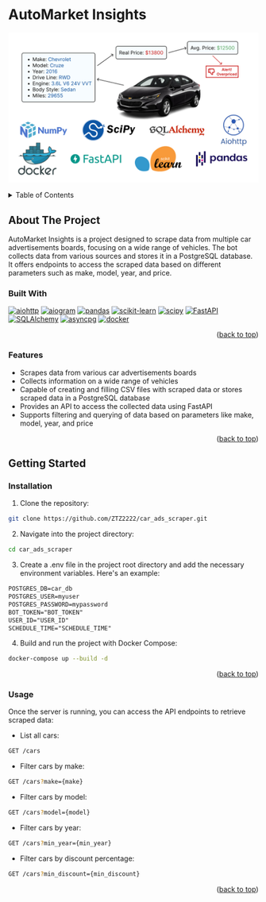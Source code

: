 # AutoMarket Insights

![fastapi-scikitlearn-pandas](/static/banner2.jpg)

<a name="readme-top"></a>

<details>
  <summary>Table of Contents</summary>
  <ol>
    <li>
      <a href="#about-the-project">About The Project</a>
      <ul>
        <li><a href="#built-with">Built With</a></li>
        <li><a href="#features">Features</a></li>
      </ul>
    </li>
    <li>
      <a href="#getting-started">Getting Started</a>
      <ul>
        <li><a href="#installation">Installation</a></li>
        <li><a href="#usage">Usage</a></li>
      </ul>
    </li>
  </ol>
</details>

## About The Project

AutoMarket Insights is a project designed to scrape data from multiple car advertisements boards, focusing on a wide range of vehicles. The bot collects data from various sources and stores it in a PostgreSQL database. It offers endpoints to access the scraped data based on different parameters such as make, model, year, and price.

### Built With

[![aiohttp][aiohttp.org]][aiohttp-url]
[![aiogram][aiogram.dev]][aiogram-url]
[![pandas][pandas.pydata.org]][pandas-url]
[![scikit-learn][scikit-learn.org]][scikit-learn-url]
[![scipy][scipy.org]][scipy-url]
[![FastAPI][fastapi.tiangolo.com]][fastapi-url]
[![SQLAlchemy][sqlalchemy.org]][sqlalchemy-url]
[![asyncpg][asyncpg.github.io]][asyncpg-url]
[![docker][hub.docker.com]][docker-url]

<p align="right">(<a href="#readme-top">back to top</a>)</p>

### Features

- Scrapes data from various car advertisements boards
- Collects information on a wide range of vehicles
- Capable of creating and filling CSV files with scraped data or stores scraped data in a PostgreSQL database
- Provides an API to access the collected data using FastAPI
- Supports filtering and querying of data based on parameters like make, model, year, and price

<p align="right">(<a href="#readme-top">back to top</a>)</p>

## Getting Started

### Installation

1. Clone the repository:

```bash
git clone https://github.com/ZTZ2222/car_ads_scraper.git
```

2. Navigate into the project directory:

```bash
cd car_ads_scraper
```

3. Create a .env file in the project root directory and add the necessary environment variables. Here's an example:

```plaintext
POSTGRES_DB=car_db
POSTGRES_USER=myuser
POSTGRES_PASSWORD=mypassword
BOT_TOKEN="BOT_TOKEN"
USER_ID="USER_ID"
SCHEDULE_TIME="SCHEDULE_TIME"
```

4. Build and run the project with Docker Compose:

```bash
docker-compose up --build -d
```

<p align="right">(<a href="#readme-top">back to top</a>)</p>

### Usage

Once the server is running, you can access the API endpoints to retrieve scraped data:

- List all cars:

```bash
GET /cars
```

- Filter cars by make:

```bash
GET /cars?make={make}
```

- Filter cars by model:

```bash
GET /cars?model={model}
```

- Filter cars by year:

```bash
GET /cars?min_year={min_year}
```

- Filter cars by discount percentage:

```bash
GET /cars?min_discount={min_discount}
```

<p align="right">(<a href="#readme-top">back to top</a>)</p>

<!-- MARKDOWN LINKS & IMAGES -->
<!-- https://www.markdownguide.org/basic-syntax/#reference-style-links -->

[aiohttp.org]: https://img.shields.io/badge/aiohttp-3.8.3-e92063?style=for-the-badge&logo=aiohttp&logoColor=white
[aiohttp-url]: https://docs.aiohttp.org/en/stable/
[aiogram.dev]: https://img.shields.io/badge/aiogram-2.24.0-6BA81E?style=for-the-badge&logo=telegram&logoColor=white
[aiogram-url]: https://docs.aiogram.dev/en/latest/
[pandas.pydata.org]: https://img.shields.io/badge/pandas-1.5.3-6BA81E?style=for-the-badge&logo=pandas&logoColor=white
[pandas-url]: https://pandas.pydata.org/docs/
[scikit-learn.org]: https://img.shields.io/badge/scikitlearn-1.2.1-009485?style=for-the-badge&logo=scikitlearn&logoColor=white
[scikit-learn-url]: https://scikit-learn.org/stable/
[scipy.org]: https://img.shields.io/badge/scipy-1.10.0-bb0000?style=for-the-badge&logo=scipy&logoColor=white
[scipy-url]: https://docs.scipy.org/doc/scipy/
[fastapi.tiangolo.com]: https://img.shields.io/badge/FastAPI-0.104.1-009485?style=for-the-badge&logo=fastapi&logoColor=white
[fastapi-url]: https://fastapi.tiangolo.com/
[sqlalchemy.org]: https://img.shields.io/badge/SQLAlchemy-2.0.28-bb0000?color=bb0000&style=for-the-badge&logo=sqlalchemy&logoColor=white
[sqlalchemy-url]: https://docs.sqlalchemy.org/en/20/
[asyncpg.github.io]: https://img.shields.io/badge/asyncpg-0.29.0-2e6fce?style=for-the-badge&logo=postgresql&logoColor=white
[asyncpg-url]: https://magicstack.github.io/asyncpg/current/
[hub.docker.com]: https://img.shields.io/badge/docker-26.1.1-2094f3?style=for-the-badge&logo=docker&logoColor=white
[docker-url]: https://docs.docker.com/
